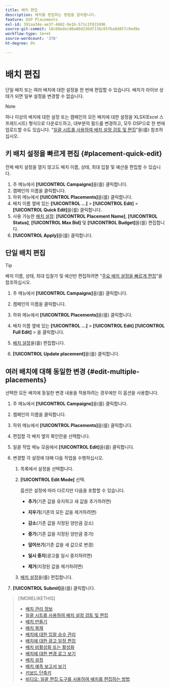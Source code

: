 ```yaml
---
title: 배치 편집
description: 배치를 편집하는 방법을 알아봅니다.
feature: DSP Placements
exl-id: 391aa34e-ae37-4682-9e1b-571c3f015996
source-git-commit: 18c68edec80a80d236df138c05fba8d857c9ed9e
workflow-type: tm+mt
source-wordcount: '378'
ht-degree: 0%

---
```


# 배치 편집

단일 배치 또는 여러 배치에 대한 설정을 한 번에 편집할 수 있습니다. 배치가 라이브 상태가 되면 일부 설정을 변경할 수 없습니다.

<!-- Some placements don't have these options. Clarify which placement types aren't eligible -- is it PG placements, or all placements using private inventory? And anything else? -->

>[!NOTE]
>
>하나 이상의 배치에 대한 설정 또는 캠페인의 모든 배치에 대한 설정을 XLSX(Excel 스프레드시트) 형식으로 다운로드하고, 대부분의 필드를 변경하고, 모두 DSP으로 한 번에 업로드할 수도 있습니다. &quot;[일괄 시트를 사용하여 배치 설정 검토 및 편집](placement-qa.md)&quot;을(를) 참조하십시오.

## 키 배치 설정을 빠르게 편집 {#placement-quick-edit}

전체 배치 설정을 열지 않고도 배치 이름, 상태, 최대 입찰 및 예산을 편집할 수 있습니다.

1. 주 메뉴에서 **[!UICONTROL Campaigns]**&#x200B;을(를) 클릭합니다.
1. 캠페인의 이름을 클릭합니다.
1. 하위 메뉴에서 **[!UICONTROL Placements]**&#x200B;을(를) 클릭합니다.
1. 배치 이름 옆에 있는 **[!UICONTROL ...]** > **[!UICONTROL Edit]** > **[!UICONTROL Quick Edit]**&#x200B;을(를) 클릭합니다.
1. 사용 가능한 [배치 설정](placement-settings.md): **[!UICONTROL Placement Name]**, **[!UICONTROL Status]**, **[!UICONTROL Max Bid]** 및 **[!UICONTROL Budget]**&#x200B;을(를) 편집합니다.
1. **[!UICONTROL Apply]**&#x200B;을(를) 클릭합니다.

## 단일 배치 편집

>[!TIP]
>
> 배치 이름, 상태, 최대 입찰가 및 예산만 편집하려면 &quot;[주요 배치 설정을 빠르게 편집](#placement-quick-edit)&quot;을 참조하십시오.

1. 주 메뉴에서 **[!UICONTROL Campaigns]**&#x200B;을(를) 클릭합니다.

1. 캠페인의 이름을 클릭합니다.

1. 하위 메뉴에서 **[!UICONTROL Placements]**&#x200B;을(를) 클릭합니다.

1. 배치 이름 옆에 있는 **[!UICONTROL ...]** > **[!UICONTROL Edit]** **[!UICONTROL Full Edit]** > 을 클릭합니다.

1. [배치 설정](placement-settings.md)을(를) 편집합니다.

1. **[!UICONTROL Update placement]**&#x200B;을(를) 클릭합니다.

## 여러 배치에 대해 동일한 변경 {#edit-multiple-placements}

선택한 모든 배치에 동일한 변경 내용을 적용하려는 경우에만 이 옵션을 사용합니다.

1. 주 메뉴에서 **[!UICONTROL Campaigns]**&#x200B;을(를) 클릭합니다.

1. 캠페인의 이름을 클릭합니다.

1. 하위 메뉴에서 **[!UICONTROL Placements]**&#x200B;을(를) 클릭합니다.

1. 편집할 각 배치 옆의 확인란을 선택합니다.

1. 일괄 작업 메뉴 모음에서 **[!UICONTROL Edit]**&#x200B;을(를) 클릭합니다.

1. 변경할 각 설정에 대해 다음 작업을 수행하십시오.

   1. 목록에서 설정을 선택합니다.

   1. **[!UICONTROL Edit Mode]** 선택.

      옵션은 설정에 따라 다르지만 다음을 포함할 수 있습니다.

      * **추가**(기존 값을 유지하고 새 값을 추가하려면)

      * **지우기**(기존의 모든 값을 제거하려면)

      * **감소**(기존 값을 지정된 양만큼 감소)

      * **증가**(기존 값을 지정된 양만큼 증가)

      * **덮어쓰기**(기존 값을 새 값으로 변경)

      * **일시 중지**(광고를 일시 중지하려면)

      * **제거**(지정된 값을 제거하려면)

   1. [배치 설정](placement-settings.md)을(를) 편집합니다.

1. **[!UICONTROL Submit]**&#x200B;을(를) 클릭합니다.

>[!MORELIKETHIS]
>
>* [배치 관리 정보](placement-about.md)
>* [일괄 시트를 사용하여 배치 설정 검토 및 편집](placement-qa.md)
>* [배치 만들기](placement-create.md)
>* [배치 복제](placement-duplicate.md)
>* [배치에 대한 입찰 승수 관리](placement-manage-bid-multipliers.md)
>* [배치에 대한 광고 일정 편집](placement-edit-ad-schedule.md)
>* [배치 비활성화 또는 활성화](placement-pause-activate.md)
>* [배치에 대한 변경 로그 보기](placement-change-log.md)
>* [배치 설정](placement-settings.md)
>* [배치 예측 보고서 보기](/help/dsp/campaign-management/reports/placement-forecast.md)
>* [키보드 단축키](/help/dsp/campaign-management/reports/keyboard-shortcuts.md)
>* [비디오: 일괄 편집 도구를 사용하여 배치를 편집하는 방법](https://experienceleague.adobe.com/docs/advertising-learn/tutorials/dsp/bulk-edit-placement-tools.html)
